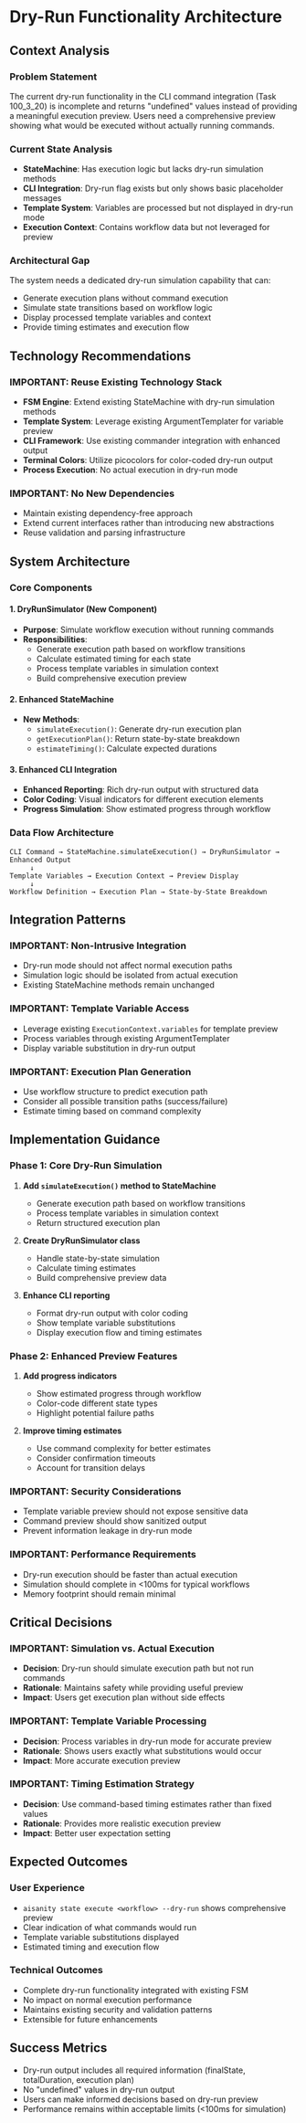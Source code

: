 # Dry-Run Functionality Architecture

## Context Analysis

### Problem Statement
The current dry-run functionality in the CLI command integration (Task 100_3_20) is incomplete and returns "undefined" values instead of providing a meaningful execution preview. Users need a comprehensive preview showing what would be executed without actually running commands.

### Current State Analysis
- **StateMachine**: Has execution logic but lacks dry-run simulation methods
- **CLI Integration**: Dry-run flag exists but only shows basic placeholder messages
- **Template System**: Variables are processed but not displayed in dry-run mode
- **Execution Context**: Contains workflow data but not leveraged for preview

### Architectural Gap
The system needs a dedicated dry-run simulation capability that can:
- Generate execution plans without command execution
- Simulate state transitions based on workflow logic
- Display processed template variables and context
- Provide timing estimates and execution flow

## Technology Recommendations

### **IMPORTANT**: Reuse Existing Technology Stack
- **FSM Engine**: Extend existing StateMachine with dry-run simulation methods
- **Template System**: Leverage existing ArgumentTemplater for variable preview
- **CLI Framework**: Use existing commander integration with enhanced output
- **Terminal Colors**: Utilize picocolors for color-coded dry-run output
- **Process Execution**: No actual execution in dry-run mode

### **IMPORTANT**: No New Dependencies
- Maintain existing dependency-free approach
- Extend current interfaces rather than introducing new abstractions
- Reuse validation and parsing infrastructure

## System Architecture

### Core Components

#### 1. DryRunSimulator (New Component)
- **Purpose**: Simulate workflow execution without running commands
- **Responsibilities**:
  - Generate execution path based on workflow transitions
  - Calculate estimated timing for each state
  - Process template variables in simulation context
  - Build comprehensive execution preview

#### 2. Enhanced StateMachine
- **New Methods**:
  - `simulateExecution()`: Generate dry-run execution plan
  - `getExecutionPlan()`: Return state-by-state breakdown
  - `estimateTiming()`: Calculate expected durations

#### 3. Enhanced CLI Integration
- **Enhanced Reporting**: Rich dry-run output with structured data
- **Color Coding**: Visual indicators for different execution elements
- **Progress Simulation**: Show estimated progress through workflow

### Data Flow Architecture

```
CLI Command → StateMachine.simulateExecution() → DryRunSimulator → Enhanced Output
     ↓
Template Variables → Execution Context → Preview Display
     ↓
Workflow Definition → Execution Plan → State-by-State Breakdown
```

## Integration Patterns

### **IMPORTANT**: Non-Intrusive Integration
- Dry-run mode should not affect normal execution paths
- Simulation logic should be isolated from actual execution
- Existing StateMachine methods remain unchanged

### **IMPORTANT**: Template Variable Access
- Leverage existing `ExecutionContext.variables` for template preview
- Process variables through existing ArgumentTemplater
- Display variable substitution in dry-run output

### **IMPORTANT**: Execution Plan Generation
- Use workflow structure to predict execution path
- Consider all possible transition paths (success/failure)
- Estimate timing based on command complexity

## Implementation Guidance

### Phase 1: Core Dry-Run Simulation
1. **Add `simulateExecution()` method to StateMachine**
   - Generate execution path based on workflow transitions
   - Process template variables in simulation context
   - Return structured execution plan

2. **Create DryRunSimulator class**
   - Handle state-by-state simulation
   - Calculate timing estimates
   - Build comprehensive preview data

3. **Enhance CLI reporting**
   - Format dry-run output with color coding
   - Show template variable substitutions
   - Display execution flow and timing estimates

### Phase 2: Enhanced Preview Features
1. **Add progress indicators**
   - Show estimated progress through workflow
   - Color-code different state types
   - Highlight potential failure paths

2. **Improve timing estimates**
   - Use command complexity for better estimates
   - Consider confirmation timeouts
   - Account for transition delays

### **IMPORTANT**: Security Considerations
- Template variable preview should not expose sensitive data
- Command preview should show sanitized output
- Prevent information leakage in dry-run mode

### **IMPORTANT**: Performance Requirements
- Dry-run execution should be faster than actual execution
- Simulation should complete in <100ms for typical workflows
- Memory footprint should remain minimal

## Critical Decisions

### **IMPORTANT**: Simulation vs. Actual Execution
- **Decision**: Dry-run should simulate execution path but not run commands
- **Rationale**: Maintains safety while providing useful preview
- **Impact**: Users get execution plan without side effects

### **IMPORTANT**: Template Variable Processing
- **Decision**: Process variables in dry-run mode for accurate preview
- **Rationale**: Shows users exactly what substitutions would occur
- **Impact**: More accurate execution preview

### **IMPORTANT**: Timing Estimation Strategy
- **Decision**: Use command-based timing estimates rather than fixed values
- **Rationale**: Provides more realistic execution preview
- **Impact**: Better user expectation setting

## Expected Outcomes

### User Experience
- `aisanity state execute <workflow> --dry-run` shows comprehensive preview
- Clear indication of what commands would run
- Template variable substitutions displayed
- Estimated timing and execution flow

### Technical Outcomes
- Complete dry-run functionality integrated with existing FSM
- No impact on normal execution performance
- Maintains existing security and validation patterns
- Extensible for future enhancements

## Success Metrics
- Dry-run output includes all required information (finalState, totalDuration, execution plan)
- No "undefined" values in dry-run output
- Users can make informed decisions based on dry-run preview
- Performance remains within acceptable limits (<100ms for simulation)